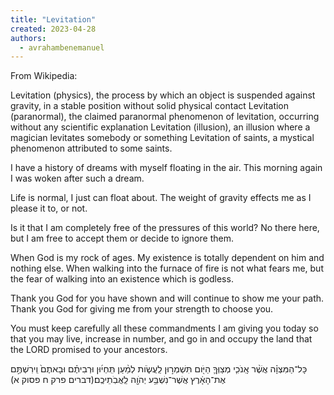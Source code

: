 ```yaml
---
title: "Levitation"
created: 2023-04-28
authors: 
  - avrahambenemanuel
---
```


From Wikipedia:

Levitation (physics), the process by which an object is suspended against gravity, in a stable position without solid physical contact Levitation (paranormal), the claimed paranormal phenomenon of levitation, occurring without any scientific explanation Levitation (illusion), an illusion where a magician levitates somebody or something Levitation of saints, a mystical phenomenon attributed to some saints.

I have a history of dreams with myself floating in the air. This morning again I was woken after such a dream.

Life is normal, I just can float about. The weight of gravity effects me as I please it to, or not.

Is it that I am completely free of the pressures of this world? No there here, but I am free to accept them or decide to ignore them.

When God is my rock of ages. My existence is totally dependent on him and nothing else. When walking into the furnace of fire is not what fears me, but the fear of walking into an existence which is godless.

Thank you God for you have shown and will continue to show me your path. Thank you God for giving me from your strength to choose you.

You must keep carefully all these commandments I am giving you today so that you may live, increase in number, and go in and occupy the land that the LORD promised to your ancestors.

כָּל־הַמִּצְוָ֗ה אֲשֶׁ֨ר אָֽנֹכִ֧י מְצַוְּךָ֛ הַיֹּ֖ום תִּשְׁמְר֣וּן לַֽעֲשֹׂ֑ות לְמַ֨עַן תִּֽחְי֜וּן וּרְבִיתֶ֗ם וּבָאתֶם֙ וִֽירִשְׁתֶּ֣ם אֶת־הָאָ֔רֶץ אֲשֶׁר־נִשְׁבַּ֥ע יְהֺוָ֖ה לַֽאֲבֹֽתֵיכֶֽם׃(דברים פרק ח פסוק א)
